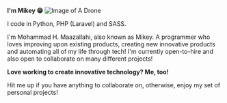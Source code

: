 **I'm Mikey 😁**
![Image of A Drone](https://images.unsplash.com/photo-1591005468918-8a335d5c627c?ixlib=rb-1.2.1&ixid=eyJhcHBfaWQiOjEyMDd9&auto=format&fit=crop&w=500&q=80)

I code in Python, PHP (Laravel) and SASS.

I'm Mohammad H. Maazallahi, also known as Mikey. A programmer who loves improving upon existing products, creating new innovative products and automating all of my life through tech! I'm currently open-to-hire and also open to collaborate on many different projects!

**Love working to create innovative technology? Me, too!**

Hit me up if you have anything to collaborate on, otherwise, enjoy my set of personal projects!

